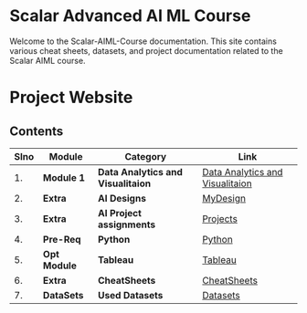 # Scalar Advanced AI ML Course

Welcome to the Scalar-AIML-Course documentation. This site contains various cheat sheets, datasets, and project documentation related to the Scalar AIML course.

# Project Website



## Contents

| Slno | Module     | Category | Link |
|------|------------|----------|------|
| 1.|**Module 1**   |**Data Analytics and Visualitaion** |[Data Analytics and Visualitaion](/Scalar-Course/docs/M1_DAV/dav-readme.md) |
| 2.|**Extra**      |**AI Designs**             | [MyDesign](/Scalar-Course/docs/MyDesign/designs-readme.mdmd) |
| 3.|**Extra**      |**AI Project assignments** | [Projects](/Scalar-Course/docs/Projects/projects-readme.md) |
| 4.|**Pre-Req**    | **Python**                | [Python](/Scalar-Course/docs/Python/python-readme.md) |
| 5.|**Opt Module** |**Tableau**                |[Tableau](/Scalar-Course/docs/Tableau/tableau-readme.md) |
| 6.|**Extra**      |**CheatSheets**            | [CheatSheets](/Scalar-Course/docs/CheatSheets/cheetsheet-readme.md) |
| 7.|**DataSets**   |**Used Datasets**          | [Datasets](/Scalar-Course/docs/datasets/dataset-readme.md) |